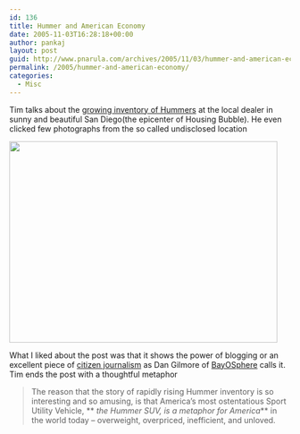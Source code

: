 ```yaml
---
id: 136
title: Hummer and American Economy
date: 2005-11-03T16:28:18+00:00
author: pankaj
layout: post
guid: http://www.pnarula.com/archives/2005/11/03/hummer-and-american-economy/
permalink: /2005/hummer-and-american-economy/
categories:
  - Misc
---
```

Tim talks about the <a href="http://themessthatgreenspanmade.blogspot.com/2005/11/hummer-overfloweth.html" onclick="_gaq.push(['_trackEvent', 'outbound-article', 'http://themessthatgreenspanmade.blogspot.com/2005/11/hummer-overfloweth.html', 'growing inventory of Hummers']);" >growing inventory of Hummers</a> at the local dealer in sunny and beautiful San Diego(the epicenter of Housing Bubble). He even clicked few photographs from the so called undisclosed location 

<img width="480" height="360" src="http://photos1.blogger.com/hello/115/6336/480/Hummer3.jpg" />

What I liked about the post was that it shows the power of blogging or an excellent piece of <a href="http://www.infoworld.com/article/05/10/19/43OPstrategic_1.html" onclick="_gaq.push(['_trackEvent', 'outbound-article', 'http://www.infoworld.com/article/05/10/19/43OPstrategic_1.html', 'citizen journalism']);"  title="Making a routine of citizen journalism">citizen journalism</a> as Dan Gilmore of <a href="http://bayosphere.com/blog/dangillmor" onclick="_gaq.push(['_trackEvent', 'outbound-article', 'http://bayosphere.com/blog/dangillmor', 'BayOSphere']);" >BayOSphere</a> calls it. Tim ends the post with a thoughtful metaphor 

> The reason that the story of rapidly rising Hummer inventory is so interesting and so amusing, is that America&#8217;s most ostentatious Sport Utility Vehicle, ** _the Hummer SUV, is a metaphor for America_** in the world today &#8211; overweight, overpriced, inefficient, and unloved.